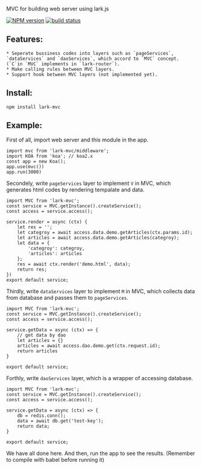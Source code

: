 MVC for building web server using lark.js

  [![NPM version][npm-image]][npm-url]
  [![build status][travis-image]][travis-url]

## Features:

    * Seperate bussiness codes into layers such as `pageServices`, `dataServices` and `daoServices`, which accord to `MVC` concept. (`C`in `MVC` implements in `lark-router`).
    * Make calling rules between MVC layers.
    * Support hook between MVC layers (not implemented yet).

## Install:

```
npm install lark-mvc
```

## Example:

First of all, import web server and this module in the app. 

```
import mvc from 'lark-mvc/middleware';
import KOA from 'koa'; // koa2.x
const app = new Koa();
app.use(mvc()) 
app.run(3000)
```

Secondely, write `pageServices` layer to implement `V` in MVC, which generates html codes by rendering tempalate and data.

```
import MVC from 'lark-mvc';
const service = MVC.getInstance().createService();
const access = service.access();

service.render = async (ctx) {
    let res = '';
    let categroy = await access.data.demo.getArticles(ctx.params.id);
    let articles = await access.data.demo.getArticles(categroy);
    let data = {
        'categroy': categroy,
        'articles': articles
    };
    res = await ctx.render('demo.html', data);
    return res;
})
export default service;
```

Thirdly, write `dataServices` layer to implement `M` in MVC, which collects data from database and passes them to `pageServices`.

```
import MVC from 'lark-mvc';
const service = MVC.getInstance().createService();
const access = service.access();

service.getData = async (ctx) => {
    // get data by dao
    let articles = {}
    articles = await access.dao.demo.get(ctx.request.id);
    return articles
}

export default service;
```

Forthly, write `daoServices` layer, which is a wrapper of accessing database.

```
import MVC from 'lark-mvc';
const service = MVC.getInstance().createService();
const access = service.access();

service.getData = async (ctx) => {
    db = redis.conn();
    data = await db.get('test-key');
    return data;
}

export default service;
```

We have all done here. And then, run the app to see the results.
(Remember to compile with babel before running it)

[npm-image]: https://img.shields.io/npm/v/lark-mvc.svg?style=flat-square
[npm-url]: https://npmjs.org/package/lark-mvc

[travis-image]: https://img.shields.io/travis/larkjs/lark-mvc/master.svg?style=flat-square
[travis-url]: https://travis-ci.org/larkjs/lark-mvc
